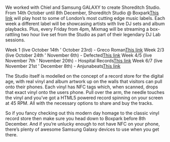 We worked with Chiel and Samsung GALAXY to create Shoreditch Studio. From 14th October until 8th December, Shoreditch Studio @ Boxpark[This link](http://www.boxpark.co.uk)  will play host to some of London’s most cutting edge music labels. Each week a different label will be showcasing artists with live DJ sets and album playbacks. Plus, every Friday from 4pm, Mixmag will be streaming a box-rattling two hour live set from the Studio as part of their legendary DJ Lab sessions. 

Week 1 (live October 14th ' October 23rd) - Greco Roman[This link](http://greco-roman.net) 
Week 2/3 (live October 24th ' November 6th) - Defected[This link](http://defected.com) 
Week 4/5 (live November 7th ' November 20th) - Hospital Records[This link](https://www.hospitalrecords.com) 
Week 6/7 (live November 21st ' December 8th) - Anjunabeats[This link](http://www.anjunabeats.com) 

The Studio itself is modelled on the concept of a record store for the digital age, with real vinyl and album artwork up on the walls that visitors can pull onto their phones. Each vinyl has NFC tags which, when scanned, drops that exact vinyl onto the users phone. Pull over the arm, the needle touches the vinyl and you’ve got a HTML5 powered record spinning on your screen at 45 RPM. All with the necessary options to share and buy the tracks.

So if you fancy checking out this modern day homage to the classic vinyl record store then make sure you head down to Boxpark before 8th December. And if you’re unlucky enough to not have NFC on your phone, there’s plenty of awesome Samsung Galaxy devices to use when you get there. 

